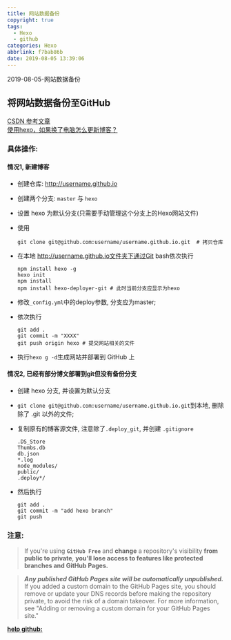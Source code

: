 ```yaml
---
title: 网站数据备份
copyright: true
tags:
  - Hexo
  - github
categories: Hexo
abbrlink: f7bab86b
date: 2019-08-05 13:39:06
---
```

2019-08-05-网站数据备份
<!--more-->

## 将网站数据备份至GitHub
[CSDN 参考文章](https://blog.csdn.net/u012195214/article/details/72721065)   
[使用hexo，如果换了电脑怎么更新博客？](https://www.zhihu.com/question/21193762)  

### 具体操作:
#### 情况1, 新建博客
+ 创建仓库: http://username.github.io
+ 创建两个分支: `master` 与 `hexo` 
+ 设置 hexo 为默认分支(只需要手动管理这个分支上的Hexo网站文件)
+ 使用
  ```
  git clone git@github.com:username/username.github.io.git  # 拷贝仓库
  ```

+ 在本地 http://username.github.io文件夹下通过Git bash依次执行
  ```
  npm install hexo -g
  hexo init
  npm install
  npm install hexo-deployer-git # 此时当前分支应显示为hexo
  ```

+ 修改`_config.yml`中的deploy参数, 分支应为master;
+ 依次执行
  ```
  git add .
  git commit -m "XXXX"
  git push origin hexo # 提交网站相关的文件
  ```

+ 执行`hexo g -d`生成网站并部署到 GitHub 上

#### 情况2, 已经有部分博文部署到git但没有备份分支
+ 创建 hexo 分支, 并设置为默认分支
+ `git clone git@github.com:username/username.github.io.git`到本地, 删除除了 .git 以外的文件;
+ 复制原有的博客源文件, 注意除了`.deploy_git`, 并创建 `.gitignore`
  ```
  .DS_Store
  Thumbs.db
  db.json
  *.log
  node_modules/
  public/
  .deploy*/
  ```

+ 然后执行 
  ```
  git add .
  git commit -m "add hexo branch" 
  git push
  ```

### 注意:
> If you're using **`GitHub Free`** and **change** a repository's visibility **from public to private**, **you'll lose access to features like protected branches and GitHub Pages.** 

> ***Any published GitHub Pages site will be automatically unpublished.*** If you added a custom domain to the GitHub Pages site, you should remove or update your DNS records before making the repository private, to avoid the risk of a domain takeover. For more information, see "Adding or removing a custom domain for your GitHub Pages site."

**[help github:](https://help.github.com/en/articles/setting-repository-visibility)**